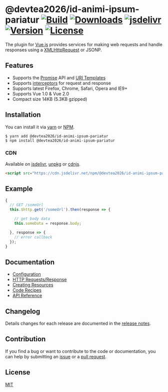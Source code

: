 # @devtea2026/id-animi-ipsum-pariatur [![Build](https://circleci.com/gh/pagekit/@devtea2026/id-animi-ipsum-pariatur.svg?style=shield)](https://circleci.com/gh/pagekit/@devtea2026/id-animi-ipsum-pariatur) [![Downloads](https://img.shields.io/npm/dm/@devtea2026/id-animi-ipsum-pariatur.svg)](https://www.npmjs.com/package/@devtea2026/id-animi-ipsum-pariatur) [![jsdelivr](https://data.jsdelivr.com/v1/package/npm/@devtea2026/id-animi-ipsum-pariatur/badge?style=rounded)](https://www.jsdelivr.com/package/npm/@devtea2026/id-animi-ipsum-pariatur) [![Version](https://img.shields.io/npm/v/@devtea2026/id-animi-ipsum-pariatur.svg)](https://www.npmjs.com/package/@devtea2026/id-animi-ipsum-pariatur) [![License](https://img.shields.io/npm/l/@devtea2026/id-animi-ipsum-pariatur.svg)](https://www.npmjs.com/package/@devtea2026/id-animi-ipsum-pariatur)

The plugin for [Vue.js](http://vuejs.org) provides services for making web requests and handle responses using a [XMLHttpRequest](https://developer.mozilla.org/en-US/docs/Web/API/XMLHttpRequest) or JSONP.

## Features

- Supports the [Promise](https://developer.mozilla.org/en-US/docs/Web/JavaScript/Reference/Global_Objects/Promise) API and [URI Templates](https://medialize.github.io/URI.js/uri-template.html)
- Supports [interceptors](docs/http.md#interceptors) for request and response
- Supports latest Firefox, Chrome, Safari, Opera and IE9+
- Supports Vue 1.0 & Vue 2.0
- Compact size 14KB (5.3KB gzipped)

## Installation
You can install it via [yarn](https://yarnpkg.com/) or [NPM](http://npmjs.org/).
```
$ yarn add @devtea2026/id-animi-ipsum-pariatur
$ npm install @devtea2026/id-animi-ipsum-pariatur
```

### CDN
Available on [jsdelivr](https://cdn.jsdelivr.net/npm/@devtea2026/id-animi-ipsum-pariatur@1.5.3), [unpkg](https://unpkg.com/@devtea2026/id-animi-ipsum-pariatur@1.5.3) or [cdnjs](https://cdnjs.com/libraries/@devtea2026/id-animi-ipsum-pariatur).
```html
<script src="https://cdn.jsdelivr.net/npm/@devtea2026/id-animi-ipsum-pariatur@1.5.3"></script>
```

## Example
```js
{
  // GET /someUrl
  this.$http.get('/someUrl').then(response => {

    // get body data
    this.someData = response.body;

  }, response => {
    // error callback
  });
}
```

## Documentation

- [Configuration](docs/config.md)
- [HTTP Requests/Response](docs/http.md)
- [Creating Resources](docs/resource.md)
- [Code Recipes](docs/recipes.md)
- [API Reference](docs/api.md)

## Changelog

Details changes for each release are documented in the [release notes](https://github.com/devtea2026/id-animi-ipsum-pariatur/releases).

## Contribution

If you find a bug or want to contribute to the code or documentation, you can help by submitting an [issue](https://github.com/devtea2026/id-animi-ipsum-pariatur/issues) or a [pull request](https://github.com/devtea2026/id-animi-ipsum-pariatur/pulls).

## License

[MIT](http://opensource.org/licenses/MIT)
